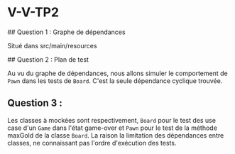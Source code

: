 # V-V-TP2

## Question 1 : Graphe de dépendances

Situé dans src/main/resources

## Question 2 : Plan de test

Au vu du graphe de dépendances, nous allons simuler le comportement de `Pawn` dans les tests de `Board`. C'est la seule dépendance cyclique trouvée.

## Question 3 : 

Les classes à mockées sont respectivement, `Board` pour le test des use case d'un `Game` dans l'état game-over et `Pawn` pour le test de la méthode maxGold de la classe `Board`.
La raison la limitation des dépendances entre classes, ne connaissant pas l'ordre d'exécution des tests.

